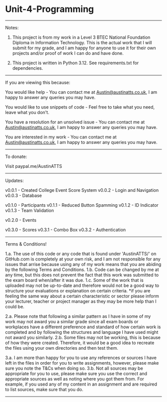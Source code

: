 
# Unit-4-Programming

------------------------------------------------------------------------------------------------------------
Notes:
1. This project is from my work in a Level 3 BTEC National Foundation Diploma in Information Technology. This is the actual work that I will submit for my grade, and I am happy for anyone to use it for their own projects and/or proof of work I can do and have done.

2. This project is written in Python 3.12. See requirements.txt for dependencies.
------------------------------------------------------------------------------------------------------------
If you are viewing this because:

You would like help - 
You can contact me at Austin@austinatts.co.uk, I am happy to answer any queries you may have.

You would like to use snippets of code -
Feel free to take what you need, leave what you don't. 

You have a resolution for an unsolved issue -
You can contact me at Austin@austinatts.co.uk, I am happy to answer any queries you may have.

You are interested in my work -
You can contact me at Austin@austinatts.co.uk, I am happy to answer any queries you may have.

------------------------------------------------------------------------------------------------------------
To donate:

Visit paypal.me/AustinATTS

------------------------------------------------------------------------------------------------------------
Updates: 

v0.0.1 - Created College Event Score System
v0.0.2 - Login and Navigation
v0.0.3 - Database

v0.1.0 - Participants
v0.1.1 - Reduced Button Spamming
v0.1.2 - ID Indicator
v0.1.3 - Team Validation

v0.2.0 - Events

v0.3.0 - Scores
v0.3.1 - Combo Box
v0.3.2 - Authentication

------------------------------------------------------------------------------------------------------------
Terms & Conditions!

1.a. The use of this code or any code that is found under 'AustinATTS/' on GitHub.com is completely at your own risk, and I am not responsible for any issues that arrise because using any of my work means that you are abiding by the following Terms and Conditions.
  1.b. Code can be changed by me at any time, but this does not prevent the fact that this work was submitted to the exam board when/after it was due. 
  1.c. Some of the work that is uploaded may not be up-to-date and therefore would not be a good way to structure your evaluations or explanation on certain criteria. *if you are feeling the same way about a certain characteristic or sector please inform your lecturer, teacher or project manager as they may be more help than I could be.
  
2.a. Please note that following a similar pattern as I have in some of my work may not award you a similar grade since all exam boards or workplaces have a different preference and standard of how certain work is completed and by following the structures and language I have used might not award you similarly.
  2.b. Some files may not be working, this is because of how they were created. Therefore, it would be a good idea to recreate the files using your own directories and then test them. 

3.a. I am more than happy for you to use any references or sources I have left in the files in order for you to write assignments, however, please make sure you note the T&Cs when doing so. 
  3.b. Not all sources may be appropriate for you to use, please make sure you use the correct and appropriate sources as well as noting where you got them from. For example, if you used any of my content in an assignment and are required to list sources, make sure that you do. 

------------------------------------------------------------------------------------------------------------
